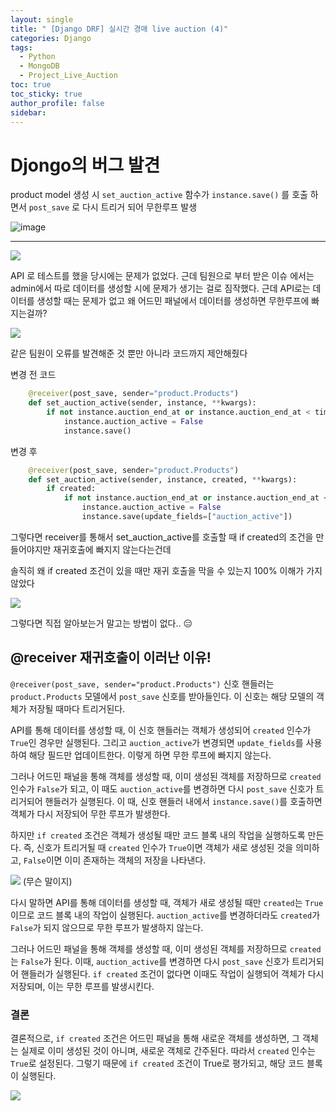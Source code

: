 ```yaml
---
layout: single
title: " [Django DRF] 실시간 경매 live auction (4)"
categories: Django
tags:
  - Python
  - MongoDB
  - Project_Live_Auction
toc: true
toc_sticky: true
author_profile: false
sidebar:
---
```

# Djongo의 버그 발견

product model 생성 시
`set_auction_active` 함수가 `instance.save()` 를 호출 하면서 `post_save` 로 다시 트리거 되어 무한루프 발생

![image](https://github.com/wodnrP/realtime_auction/assets/101565486/38715874-a8cb-4227-8fda-5fcf6685c563)

---

![](https://i.imgur.com/iaf2296.png)

API 로 테스트를 했을 당시에는 문제가 없었다. 근데 팀원으로 부터 받은 이슈 에서는 admin에서 따로 데이터를 생성할 시에 문제가 생기는 걸로 짐작했다.
근데 API로는 데이터를 생성할 때는 문제가 없고 왜 어드민 패널에서 데이터를 생성하면 무한루프에 빠지는걸까?     


![](https://media0.giphy.com/media/OADnCQDNf0WHu/giphy.gif?cid=ecf05e47vvy7px89bfn5kayx01g09ylvu0jfphh13axfz6xp&ep=v1_gifs_search&rid=giphy.gif&ct=g)


같은 팀원이 오류를 발견해준 것 뿐만 아니라 코드까지 제안해줬다

변경 전 코드

```python
    @receiver(post_save, sender="product.Products")
    def set_auction_active(sender, instance, **kwargs):
        if not instance.auction_end_at or instance.auction_end_at < timezone.now():
            instance.auction_active = False
            instance.save()
```

변경 후 

```python
    @receiver(post_save, sender="product.Products")
    def set_auction_active(sender, instance, created, **kwargs):
        if created:
            if not instance.auction_end_at or instance.auction_end_at < timezone.now():
                instance.auction_active = False
                instance.save(update_fields=["auction_active"])

```


그렇다면 receiver를 통해서 set_auction_active를 호출할 때 if created의 조건을 만들어야지만 재귀호출에 빠지지 않는다는건데       

솔직히 왜 if created 조건이 있을 때만 재귀 호출을 막을 수 있는지 100% 이해가 가지 않았다

![](https://media0.giphy.com/media/5Zesu5VPNGJlm/giphy.gif?cid=ecf05e47h6scpw9hngh89vhgwb46kjtxac5b3pfy0um92xh1&ep=v1_gifs_search&rid=giphy.gif&ct=g)

그렇다면 직접 알아보는거 말고는 방법이 없다.. 😑

## @receiver 재귀호출이 이러난 이유!

`@receiver(post_save, sender="product.Products")` 신호 핸들러는 `product.Products` 모델에서 `post_save` 신호를 받아들인다. 이 신호는 해당 모델의 객체가 저장될 때마다 트리거된다.      

API를 통해 데이터를 생성할 때, 이 신호 핸들러는 객체가 생성되어 `created` 인수가 `True`인 경우만 실행된다. 그리고 `auction_active`가 변경되면 `update_fields`를 사용하여 해당 필드만 업데이트한다. 이렇게 하면 무한 루프에 빠지지 않는다.       

그러나 어드민 패널을 통해 객체를 생성할 때, 이미 생성된 객체를 저장하므로 `created` 인수가 `False`가 되고, 이 때도 `auction_active`를 변경하면 다시 `post_save` 신호가 트리거되어 핸들러가 실행된다. 이 때, 신호 핸들러 내에서 `instance.save()`를 호출하면 객체가 다시 저장되어 무한 루프가 발생한다.      

하지만 `if created` 조건은 객체가 생성될 때만 코드 블록 내의 작업을 실행하도록 만든다. 즉, 신호가 트리거될 때 `created` 인수가 `True`이면 객체가 새로 생성된 것을 의미하고, `False`이면 이미 존재하는 객체의 저장을 나타낸다.      

![](https://media1.giphy.com/media/l41lVsYDBC0UVQJCE/giphy.gif?cid=ecf05e47h6scpw9hngh89vhgwb46kjtxac5b3pfy0um92xh1&ep=v1_gifs_search&rid=giphy.gif&ct=g)
(무슨 말이지)

다시 말하면 API를 통해 데이터를 생성할 때, 객체가 새로 생성될 때만 `created`는 `True`이므로 코드 블록 내의 작업이 실행된다. `auction_active`를 변경하더라도 `created`가 `False`가 되지 않으므로 무한 루프가 발생하지 않는다.     

그러나 어드민 패널을 통해 객체를 생성할 때, 이미 생성된 객체를 저장하므로 `created`는 `False`가 된다. 이때, `auction_active`를 변경하면 다시 `post_save` 신호가 트리거되어 핸들러가 실행된다. `if created` 조건이 없다면 이때도 작업이 실행되어 객체가 다시 저장되며, 이는 무한 루프를 발생시킨다.      

### 결론 

결론적으로, `if created` 조건은 어드민 패널을 통해 새로운 객체를 생성하면, 그 객체는 실제로 이미 생성된 것이 아니며, 새로운 객체로 간주된다. 따라서 `created` 인수는 `True`로 설정된다. 
그렇기 때문에 `if created` 조건이 True로 평가되고, 해당 코드 블록이 실행된다.     


![](https://media0.giphy.com/media/Rlwz4m0aHgXH13jyrE/giphy.gif?cid=ecf05e474h3jmji2x8e3ec7zgmq9r01lkqd7c6cxvt4q0imj&ep=v1_gifs_search&rid=giphy.gif&ct=g)
